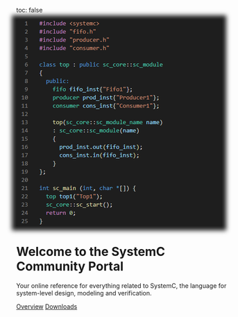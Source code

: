 toc: false

<div class="hero container col-xxl-8 px-4 py-5">
  <div class="row flex-lg-row-reverse align-items-center g-5 py-3">
    <div class="col-10 col-sm-8 col-lg-6">
      <a href="/overview/systemc/"><img style="box-shadow: 0px 0px 10px 10px #1e1e1e;" src="/images/sc_example.png" class="d-block mx-lg-auto img-fluid" loading="lazy"></a>
    </div>
    <div class="col-lg-6">
      <h1 class="display-5 fw-bold lh-1 mb-3">Welcome to the SystemC Community Portal</h1>
      <p class="lead">Your online reference for everything related to SystemC, the language for system-level design, modeling and verification.</p>
      <a href="/overview/systemc/" class="btn btn-primary btn-lg">Overview</a>
      <a href="/resources/standards/" class="btn btn-secondary btn-lg">Downloads</a>
    </div>
  </div>
</div>
